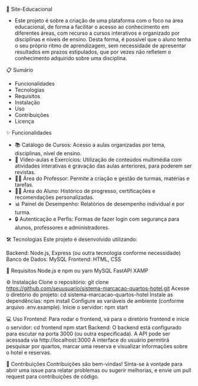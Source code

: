 
🏨 Site-Educacional
- Este projeto é sobre a criação de uma plataforma com o foco na área educacional, de forma a facilitar o acesso ao conhecimento em diferentes áreas, com recurso a cursos interativos e organizado por disciplinas e níveis de ensino. Desta forma, é possível que o aluno tenha o seu próprio ritmo de aprendizagem, sem necessidade de apresentar resultados em prazos estipulados, que por vezes não refletem o conhecimento adquirido sobre uma disciplina.

📋 Sumário
- Funcionalidades
- Tecnologias
- Requisitos
- Instalação
- Uso
- Contribuições
- Licença

✨ Funcionalidades

- 📚 Catálogo de Cursos: Acesso a aulas organizadas por tema, disciplinas, nível de ensino.
- 🎥 Vídeo-aulas e Exercícios: Utilização de conteúdos multimédia com atividades interativas e gravação das aulas anteriores, para poderem ser revistas.
- 🧑‍🏫 Área do Professor: Permite a criação e gestão de turmas, matérias e tarefas.
- 👨‍🎓 Área do Aluno: Histórico de progresso, certificações e recomendações personalizadas.
- 📊 Painel de Desempenho: Relatórios de desempenho individual e por turma.
- 🔒 Autenticação e Perfis: Formas de fazer login com segurança para alunos, professores e administradores.

🛠️ Tecnologias
Este projeto é desenvolvido utilizando:

Backend: Node.js, Express (ou outra tecnologia conforme necessidade)
Banco de Dados: MySQL
Frontend: HTML, CSS

🚀 Requisitos
Node.js e npm ou yarn
MySQL
FastAPI
XAMP

⚙️ Instalação
Clone o repositório: git clone https://github.com/seuusuario/sistema-marcacao-quartos-hotel.git
Acesse o diretório do projeto: cd sistema-marcacao-quartos-hotel
Instale as dependências: npm install
Configure as variáveis de ambiente (conforme arquivo .env.example).
Inicie o servidor: npm start

💻 Uso
Frontend: Para rodar o frontend, vá para o diretório frontend e inicie o servidor: cd frontend  npm start
Backend: O backend está configurado para escutar na porta 3000 (ou outra especificada). A API pode ser acessada via http://localhost:3000
A interface do usuário permitirá pesquisar por quartos, marcar uma reserva e visualizar informações sobre o hotel e reservas.

🫱 Contribuições
Contribuições são bem-vindas! Sinta-se à vontade para abrir uma issue para relatar problemas ou sugerir melhorias, e envie um pull request para contribuições de código.
